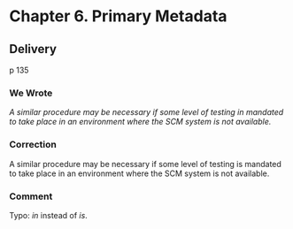 # Chapter 6. Primary Metadata #

## Delivery ##
p 135

### We Wrote ###

_A similar procedure may be necessary if some level of testing in mandated to take place in an environment where the SCM system is not available._


### Correction ###

A similar procedure may be necessary if some level of testing is mandated to take place in an environment where the SCM system is not available.

### Comment ###

Typo: _in_ instead of _is_.
